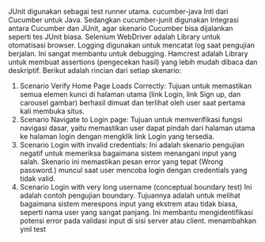 JUnit digunakan sebagai test runner utama.
cucumber-java Inti dari Cucumber untuk Java. Sedangkan cucumber-junit digunakan Integrasi antara Cucumber dan JUnit, agar skenario Cucumber bisa dijalankan seperti tes JUnit biasa.
Selenium WebDriver adalah Library untuk otomatisasi browser.
Logging digunakan untuk mencatat log saat pengujian berjalan. Ini sangat membantu untuk debugging.
Hamcrest adalah Library untuk membuat assertions (pengecekan hasil) yang lebih mudah dibaca dan deskriptif.
Berikut adalah rincian dari setiap skenario:
1. Scenario Verify Home Page Loads Correctly: Tujuan untuk memastikan semua elemen kunci di halaman utama (link Login, link Sign up, dan carousel gambar) berhasil dimuat dan terlihat oleh user saat pertama kali membuka situs.
2. Scenario Navigate to Login page: Tujuan untuk memverifikasi fungsi navigasi dasar, yaitu memastikan user dapat pindah dari halaman utama ke halaman login dengan mengklik link Login yang tersedia.
3. Scenario Login with invalid credentials: Ini adalah skenario pengujian negatif untuk memeriksa bagaimana sistem menangani input yang salah. Skenario ini memastikan pesan error yang tepat (Wrong password.) muncul saat user mencoba login dengan credentials yang tidak valid.
4. Scenario Login with very long username (conceptual boundary test) Ini adalah contoh pengujian boundary. Tujuannya adalah untuk melihat bagaimana sistem merespons input yang ekstrem atau tidak biasa, seperti nama user yang sangat panjang. Ini membantu mengidentifikasi potensi error pada validasi input di sisi server atau client.
menambahkan yml test
